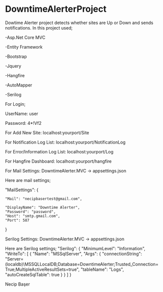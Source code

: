 # DowntimeAlerterProject
Dowtime Alerter project detects whether sites are Up or Down and sends notifications.
In this project used;


-Asp.Net Core MVC


-Entity Framework


-Bootstrap


-Jquery


-Hangfire


-AutoMapper


-Serilog


For Login;


UserName: user


Password: 4*!Vf2


For Add New Site: localhost:yourport/Site


For Notification Log List: localhost:yourport/NotificationLog

For Error/Information Log List: localhost:yourport/Log


For Hangfire Dashboard: localhost:yourport/hangfire

For Mail Settings: DowntimeAlerter.MVC -> appsettings.json


Here are mail settings;


  "MailSettings": {
  
  
    "Mail": "necipbasertest@gmail.com",
    
    "DisplayName": "Downtime Alerter",
    "Password": "password",
    "Host": "smtp.gmail.com",
    "Port": 587
  }
  
Serilog Settings: DowntimeAlerter.MVC -> appsettings.json


Here are Serilog settings;
  "Serilog": {
    "MinimumLevel": "Information",
    "WriteTo": [
      {
        "Name": "MSSqlServer",
        "Args": {
          "connectionString": "Server=(localdb)\\MSSQLLocalDB;Database=DowntimeAlerter;Trusted_Connection=True;MultipleActiveResultSets=true",
          "tableName": "Logs",
          "autoCreateSqlTable": true
        }
      }
    ]
  }
  
Necip Başer
